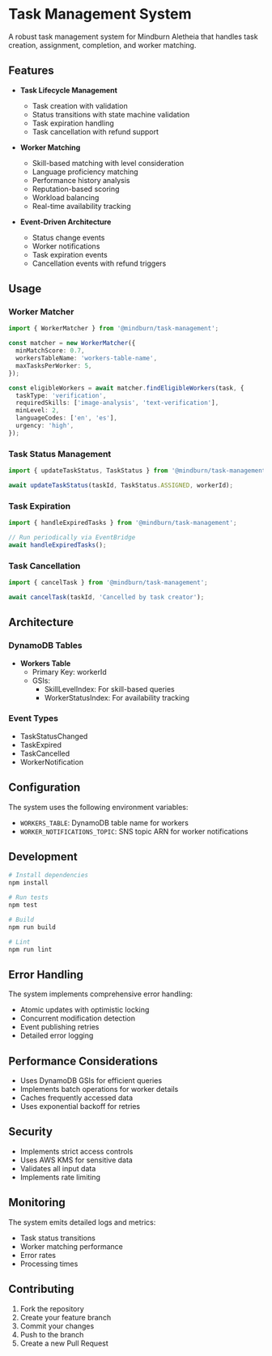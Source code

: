 # Task Management System

A robust task management system for Mindburn Aletheia that handles task creation, assignment, completion, and worker matching.

## Features

- **Task Lifecycle Management**

  - Task creation with validation
  - Status transitions with state machine validation
  - Task expiration handling
  - Task cancellation with refund support

- **Worker Matching**

  - Skill-based matching with level consideration
  - Language proficiency matching
  - Performance history analysis
  - Reputation-based scoring
  - Workload balancing
  - Real-time availability tracking

- **Event-Driven Architecture**
  - Status change events
  - Worker notifications
  - Task expiration events
  - Cancellation events with refund triggers

## Usage

### Worker Matcher

```typescript
import { WorkerMatcher } from '@mindburn/task-management';

const matcher = new WorkerMatcher({
  minMatchScore: 0.7,
  workersTableName: 'workers-table-name',
  maxTasksPerWorker: 5,
});

const eligibleWorkers = await matcher.findEligibleWorkers(task, {
  taskType: 'verification',
  requiredSkills: ['image-analysis', 'text-verification'],
  minLevel: 2,
  languageCodes: ['en', 'es'],
  urgency: 'high',
});
```

### Task Status Management

```typescript
import { updateTaskStatus, TaskStatus } from '@mindburn/task-management';

await updateTaskStatus(taskId, TaskStatus.ASSIGNED, workerId);
```

### Task Expiration

```typescript
import { handleExpiredTasks } from '@mindburn/task-management';

// Run periodically via EventBridge
await handleExpiredTasks();
```

### Task Cancellation

```typescript
import { cancelTask } from '@mindburn/task-management';

await cancelTask(taskId, 'Cancelled by task creator');
```

## Architecture

### DynamoDB Tables

- **Workers Table**
  - Primary Key: workerId
  - GSIs:
    - SkillLevelIndex: For skill-based queries
    - WorkerStatusIndex: For availability tracking

### Event Types

- TaskStatusChanged
- TaskExpired
- TaskCancelled
- WorkerNotification

## Configuration

The system uses the following environment variables:

- `WORKERS_TABLE`: DynamoDB table name for workers
- `WORKER_NOTIFICATIONS_TOPIC`: SNS topic ARN for worker notifications

## Development

```bash
# Install dependencies
npm install

# Run tests
npm test

# Build
npm run build

# Lint
npm run lint
```

## Error Handling

The system implements comprehensive error handling:

- Atomic updates with optimistic locking
- Concurrent modification detection
- Event publishing retries
- Detailed error logging

## Performance Considerations

- Uses DynamoDB GSIs for efficient queries
- Implements batch operations for worker details
- Caches frequently accessed data
- Uses exponential backoff for retries

## Security

- Implements strict access controls
- Uses AWS KMS for sensitive data
- Validates all input data
- Implements rate limiting

## Monitoring

The system emits detailed logs and metrics:

- Task status transitions
- Worker matching performance
- Error rates
- Processing times

## Contributing

1. Fork the repository
2. Create your feature branch
3. Commit your changes
4. Push to the branch
5. Create a new Pull Request
